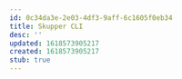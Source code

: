 ```yaml
---
id: 0c34da3e-2e03-4df3-9aff-6c1605f0eb34
title: Skupper CLI
desc: ''
updated: 1618573905217
created: 1618573905217
stub: true
---
```


